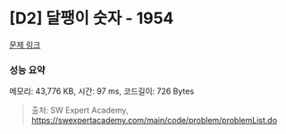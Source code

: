 # [D2] 달팽이 숫자 - 1954 

[문제 링크](https://swexpertacademy.com/main/code/problem/problemDetail.do?contestProbId=AV5PobmqAPoDFAUq) 

### 성능 요약

메모리: 43,776 KB, 시간: 97 ms, 코드길이: 726 Bytes



> 출처: SW Expert Academy, https://swexpertacademy.com/main/code/problem/problemList.do